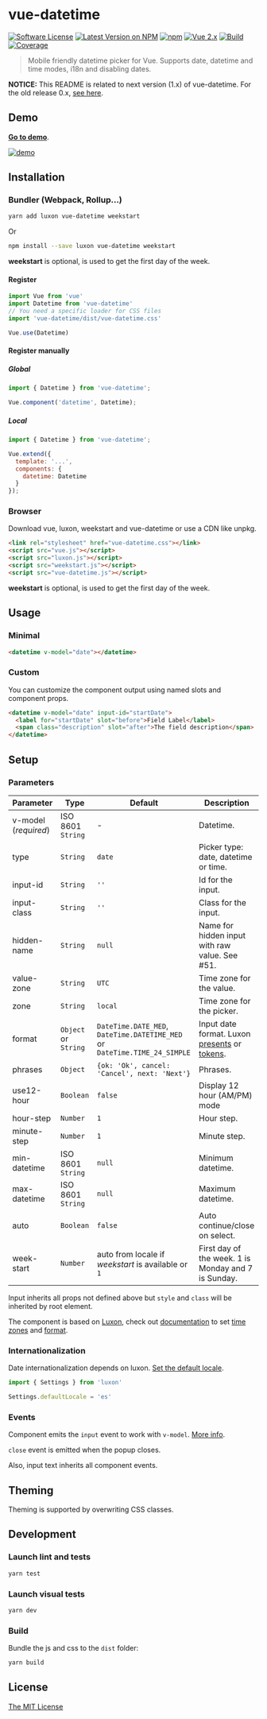 # vue-datetime

[![Software License](https://img.shields.io/badge/license-MIT-brightgreen.svg?style=flat-square)](LICENSE)
[![Latest Version on NPM](https://img.shields.io/npm/v/vue-datetime.svg?style=flat-square)](https://npmjs.com/package/vue-datetime)
[![npm](https://img.shields.io/npm/dt/vue-datetime.svg?style=flat-square)](https://www.npmjs.com/package/vue-datetime)
[![Vue 2.x](https://img.shields.io/badge/vue-2.x-brightgreen.svg?style=flat-square)](https://vuejs.org)
[![Build](https://img.shields.io/travis/mariomka/vue-datetime/v1.x.svg?style=flat-square)](https://travis-ci.org/mariomka/vue-datetime)
[![Coverage](https://img.shields.io/codecov/c/github/mariomka/vue-datetime/v1.x.svg?style=flat-square)](https://codecov.io/gh/mariomka/vue-datetime)

> Mobile friendly datetime picker for Vue. Supports date, datetime and time modes, i18n and disabling dates.

**NOTICE:** This README is related to next version (1.x) of vue-datetime. For the old release 0.x, [see here](https://github.com/mariomka/vue-datetime/tree/v0.x).

## Demo

**[Go to demo](http://mariomka.github.io/vue-datetime)**.

[![demo](https://raw.githubusercontent.com/mariomka/vue-datetime/v1.x/demo/demo.gif)](http://mariomka.github.io/vue-datetime)

## Installation

### Bundler (Webpack, Rollup...)

```bash
yarn add luxon vue-datetime weekstart
```

Or

```bash
npm install --save luxon vue-datetime weekstart
```

**weekstart** is optional, is used to get the first day of the week.

#### Register

```js
import Vue from 'vue'
import Datetime from 'vue-datetime'
// You need a specific loader for CSS files
import 'vue-datetime/dist/vue-datetime.css'

Vue.use(Datetime)
```

#### Register manually

##### Global

```js
import { Datetime } from 'vue-datetime';

Vue.component('datetime', Datetime);
```

##### Local

```js
import { Datetime } from 'vue-datetime';

Vue.extend({
  template: '...',
  components: {
    datetime: Datetime
  }
});
```

### Browser

Download vue, luxon, weekstart and vue-datetime or use a CDN like unpkg.

```html
<link rel="stylesheet" href="vue-datetime.css"></link>
<script src="vue.js"></script>
<script src="luxon.js"></script>
<script src="weekstart.js"></script>
<script src="vue-datetime.js"></script>
```

**weekstart** is optional, is used to get the first day of the week.

## Usage

### Minimal

```html
<datetime v-model="date"></datetime>
```

### Custom

You can customize the component output using named slots and component props.

```html
<datetime v-model="date" input-id="startDate">
  <label for="startDate" slot="before">Field Label</label>
  <span class="description" slot="after">The field description</span>
</datetime>
```

## Setup

### Parameters

Parameter | Type | Default | Description
--------- | ---- | ------- | -----------
v-model (*required*) | ISO 8601 `String` | - | Datetime.
type | `String` | `date` | Picker type: date, datetime or time.
input-id | `String` | `''` | Id for the input.
input-class | `String` | `''` | Class for the input.
hidden-name | `String` | `null` | Name for hidden input with raw value. See #51.
value-zone | `String` | `UTC` | Time zone for the value.
zone | `String` | `local` | Time zone for the picker.
format | `Object` or `String` | `DateTime.DATE_MED`, `DateTime.DATETIME_MED` or `DateTime.TIME_24_SIMPLE` | Input date format. Luxon [presents](https://moment.github.io/luxon/docs/manual/formatting.html#tolocalestring--strings-for-humans-) or [tokens](https://moment.github.io/luxon/docs/manual/formatting.html#formatting-with-tokens--strings-for-cthulhu-).
phrases | `Object` | `{ok: 'Ok', cancel: 'Cancel', next: 'Next'}` | Phrases.
use12-hour | `Boolean` | `false` | Display 12 hour (AM/PM) mode
hour-step | `Number` | `1` | Hour step.
minute-step | `Number` | `1` | Minute step.
min-datetime | ISO 8601 `String` | `null` | Minimum datetime.
max-datetime | ISO 8601 `String` | `null` | Maximum datetime.
auto | `Boolean` | `false` | Auto continue/close on select.
week-start | `Number` | auto from locale if _weekstart_ is available or `1` | First day of the week. 1 is Monday and 7 is Sunday.

Input inherits all props not defined above but `style` and `class` will be inherited by root element.

The component is based on [Luxon](https://github.com/moment/luxon), check out [documentation](https://moment.github.io/luxon/docs/index.html) to set [time zones](https://moment.github.io/luxon/docs/manual/zones.html) and [format](https://moment.github.io/luxon/docs/manual/formatting.html).

### Internationalization

Date internationalization depends on luxon. [Set the default locale](https://moment.github.io/luxon/docs/manual/intl.html#setting-the-default).

```js
import { Settings } from 'luxon'

Settings.defaultLocale = 'es'
```

### Events

Component emits the `input` event to work with `v-model`. [More info](https://vuejs.org/v2/guide/components.html#Form-Input-Components-using-Custom-Events).

`close` event is emitted when the popup closes.

Also, input text inherits all component events.

## Theming

Theming is supported by overwriting CSS classes.

## Development

### Launch lint and tests

```bash
yarn test
```

### Launch visual tests

```bash
yarn dev
```

### Build

Bundle the js and css to the `dist` folder:

```bash
yarn build
```

## License

[The MIT License](http://opensource.org/licenses/MIT)

